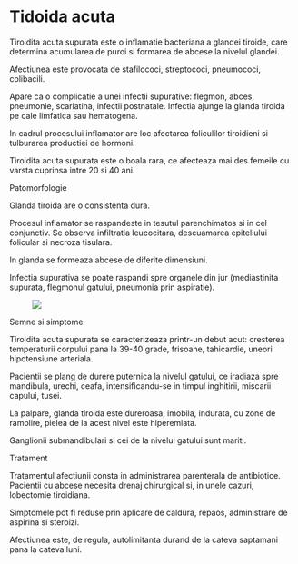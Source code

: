 
# Tidoida acuta
Tiroidita acuta supurata este o inflamatie bacteriana a glandei tiroide, care determina acumularea de puroi si formarea de abcese la nivelul glandei.

Afectiunea este provocata de stafilococi, streptococi, pneumococi, colibacili.

Apare ca o complicatie a unei infectii supurative: flegmon, abces, pneumonie, scarlatina, infectii postnatale. Infectia ajunge la glanda tiroida pe cale limfatica sau hematogena.

In cadrul procesului inflamator are loc afectarea foliculilor tiroidieni si tulburarea productiei de hormoni.

Tiroidita acuta supurata este o boala rara, ce afecteaza mai des femeile cu varsta cuprinsa intre 20 si 40 ani.

Patomorfologie

Glanda tiroida are o consistenta dura.

Procesul inflamator se raspandeste in tesutul parenchimatos si in cel conjunctiv. Se observa infiltratia leucocitara, descuamarea epiteliului folicular si necroza tisulara.

In glanda se formeaza abcese de diferite dimensiuni.

Infectia supurativa se poate raspandi spre organele din jur (mediastinita supurata, flegmonul gatului, pneumonia prin aspiratie).
<figure class="left"><img src='http://www.romedic.ro/uploadart/boli/13642.jpg' /></figure>
Semne si simptome

Tiroidita acuta supurata se caracterizeaza printr-un debut acut: cresterea temperaturii corpului pana la 39-40 grade, frisoane, tahicardie, uneori hipotensiune arteriala.

Pacientii se plang de durere puternica la nivelul gatului, ce iradiaza spre mandibula, urechi, ceafa, intensificandu-se in timpul inghitirii, miscarii capului, tusei.

La palpare, glanda tiroida este dureroasa, imobila, indurata, cu zone de ramolire, pielea de la acest nivel este hiperemiata.

Ganglionii submandibulari si cei de la nivelul gatului sunt mariti.


Tratament

Tratamentul afectiunii consta in administrarea parenterala de antibiotice. Pacientii cu abcese necesita drenaj chirurgical si, in unele cazuri, lobectomie tiroidiana.

Simptomele pot fi reduse prin aplicare de caldura, repaos, administrare de aspirina si steroizi.

Afectiunea este, de regula, autolimitanta durand de la cateva saptamani pana la cateva luni.
  
